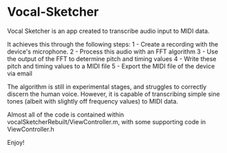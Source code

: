 Vocal-Sketcher
==============

Vocal Sketcher is an app created to transcribe audio input to MIDI data.

It achieves this through the following steps: 1 - Create a recording with the device's microphone.
                                              2 - Process this audio with an FFT algorithm
                                              3 - Use the output of the FFT to determine pitch and timing values
                                              4 - Write these pitch and timing values to a MIDI file
                                              5 - Export the MIDI file of the device via email
                                              
The algorithm is still in experimental stages, and struggles to correctly discern the human voice. However, 
it is capable of transcribing simple sine tones (albeit with slightly off frequency values) to MIDI data.


Almost all of the code is contained within vocalSketcherRebuilt/ViewController.m, with some supporting code in 
ViewController.h



Enjoy!
